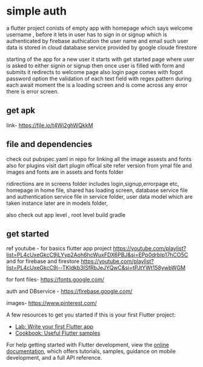 # simple auth

a flutter project conists of empty app with homepage which says welcome username ,
before it lets in user has to sign in or signup which is authenticated by firebase authication 
the user name and email such user data is stored in cloud database service provided by google cloude firestore

starting of the app for a new user it starts with get started page where user is asked to either signin or signup 
then once user is filled with form and submits it redirects to welcome page 
also login page comes with fogot password option 
the validation of each text field with regex pattern 
during each await moment the is a loading screen and is come across any error there is error screen.

## get apk 
link- https://file.io/t4Wj2ghWQkkM


## file and dependencies 
check out pubspec.yaml in repo for linking all the image assests and fonts 
also for plugins visit dart plugin offical site refer version from ymal file
and images and fonts are in assets and fonts folder

ridirections are in screens folder includes login,signup,errorpage etc,
homepage in home file,
shared has loading screen,
database service file and authentication service file in service folder,
user data model which are taken instance later are in models folder,

also check out app level , root level build gradle 



 

## get started


ref youtube -
for basics flutter app project https://youtube.com/playlist?list=PL4cUxeGkcC9jLYyp2Aoh6hcWuxFDX6PBJ&si=EPp0drbIp17hCO5C
and for firebase and firestore https://youtube.com/playlist?list=PL4cUxeGkcC9j--TKIdkb3ISfRbJeJYQwC&si=tPJtYWt158ywbWGM

for font files-
https://fonts.google.com/

auth and DBservice -
https://firebase.google.com/

images- 
https://www.pinterest.com/

A few resources to get you started if this is your first Flutter project:

- [Lab: Write your first Flutter app](https://docs.flutter.dev/get-started/codelab)
- [Cookbook: Useful Flutter samples](https://docs.flutter.dev/cookbook)

For help getting started with Flutter development, view the
[online documentation](https://docs.flutter.dev/), which offers tutorials,
samples, guidance on mobile development, and a full API reference.
